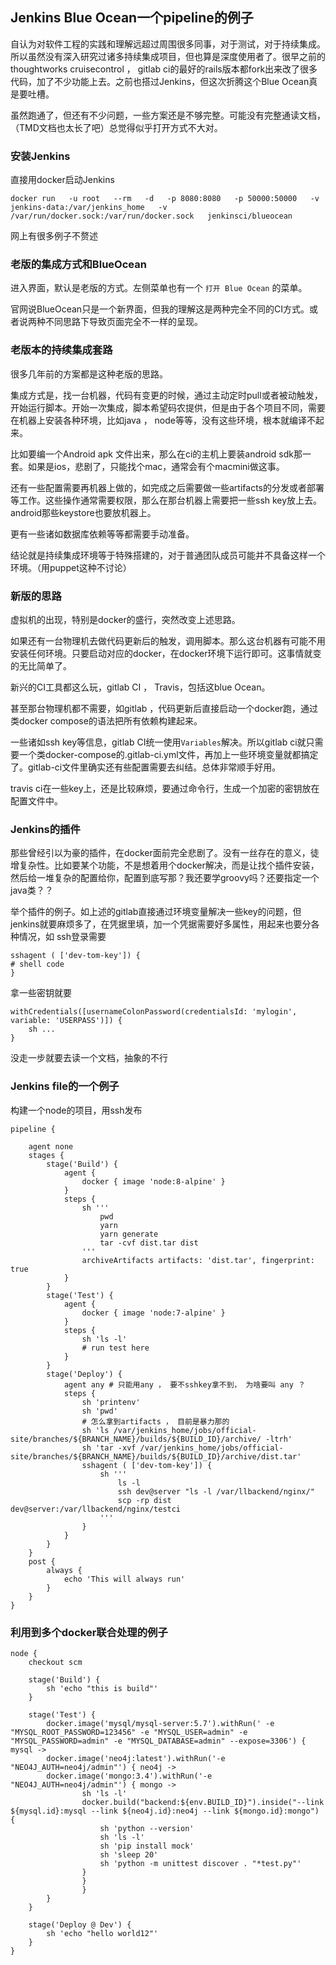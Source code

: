 ## Jenkins Blue Ocean一个pipeline的例子

自认为对软件工程的实践和理解远超过周围很多同事，对于测试，对于持续集成。所以虽然没有深入研究过诸多持续集成项目，但也算是深度使用者了。很早之前的thoughtworks cruisecontrol ， gitlab ci的最好的rails版本都fork出来改了很多代码，加了不少功能上去。之前也搭过Jenkins，但这次折腾这个Blue Ocean真是要吐槽。

虽然跑通了，但还有不少问题，一些方案还是不够完整。可能没有完整通读文档，（TMD文档也太长了吧）总觉得似乎打开方式不大对。

### 安装Jenkins

直接用docker启动Jenkins

`docker run   -u root   --rm   -d   -p 8080:8080   -p 50000:50000   -v jenkins-data:/var/jenkins_home   -v /var/run/docker.sock:/var/run/docker.sock   jenkinsci/blueocean`

网上有很多例子不赘述

### 老版的集成方式和BlueOcean

进入界面，默认是老版的方式。左侧菜单也有一个 `打开 Blue Ocean` 的菜单。

官网说BlueOcean只是一个新界面，但我的理解这是两种完全不同的CI方式。或者说两种不同思路下导致页面完全不一样的呈现。

### 老版本的持续集成套路

很多几年前的方案都是这种老版的思路。

集成方式是，找一台机器，代码有变更的时候，通过主动定时pull或者被动触发，开始运行脚本。开始一次集成，脚本希望码农提供，但是由于各个项目不同，需要在机器上安装各种环境，比如java ， node等等，没有这些环境，根本就编译不起来。

比如要编一个Android apk 文件出来，那么在ci的主机上要装android sdk那一套。如果是ios，悲剧了，只能找个mac，通常会有个macmini做这事。

还有一些配置需要再机器上做的，如完成之后需要做一些artifacts的分发或者部署等工作。这些操作通常需要权限，那么在那台机器上需要把一些ssh key放上去。android那些keystore也要放机器上。

更有一些诸如数据库依赖等等都需要手动准备。

结论就是持续集成环境等于特殊搭建的，对于普通团队成员可能并不具备这样一个环境。（用puppet这种不讨论）

### 新版的思路

虚拟机的出现，特别是docker的盛行，突然改变上述思路。

如果还有一台物理机去做代码更新后的触发，调用脚本。那么这台机器有可能不用安装任何环境。只要启动对应的docker，在docker环境下运行即可。这事情就变的无比简单了。

新兴的CI工具都这么玩，gitlab CI ， Travis，包括这blue Ocean。

甚至那台物理机都不需要，如gitlab ，代码更新后直接启动一个docker跑，通过类docker compose的语法把所有依赖构建起来。

一些诸如ssh key等信息，gitlab CI统一使用`Variables`解决。所以gitlab ci就只需要一个类docker-compose的.gitlab-ci.yml文件，再加上一些环境变量就都搞定了。gitlab-ci文件里确实还有些配置需要去纠结。总体非常顺手好用。

travis ci在一些key上，还是比较麻烦，要通过命令行，生成一个加密的密钥放在配置文件中。

### Jenkins的插件

那些曾经引以为豪的插件，在docker面前完全悲剧了。没有一丝存在的意义，徒增复杂性。比如要某个功能，不是想着用个docker解决，而是让找个插件安装，然后给一堆复杂的配置给你，配置到底写那？我还要学groovy吗？还要指定一个java类？？

举个插件的例子。如上述的gitlab直接通过环境变量解决一些key的问题，但jenkins就要麻烦多了，在凭据里填，加一个凭据需要好多属性，用起来也要分各种情况，如
ssh登录需要

```
sshagent ( ['dev-tom-key']) {
# shell code 
}
```

拿一些密钥就要

```
withCredentials([usernameColonPassword(credentialsId: 'mylogin', variable: 'USERPASS')]) {
    sh ...
}
```

没走一步就要去读一个文档，抽象的不行


### Jenkins file的一个例子

构建一个node的项目，用ssh发布

```
pipeline {

    agent none
    stages {
        stage('Build') {
            agent { 
                docker { image 'node:8-alpine' }
            }
            steps {
                sh '''
                    pwd
                    yarn 
                    yarn generate
                    tar -cvf dist.tar dist
                '''
                archiveArtifacts artifacts: 'dist.tar', fingerprint: true
            }
        }
        stage('Test') {
            agent { 
                docker { image 'node:7-alpine' }
            }
            steps {
                sh 'ls -l'
                # run test here
            }
        }
        stage('Deploy') {
            agent any # 只能用any ， 要不sshkey拿不到， 为啥要叫 any ？
            steps {
                sh 'printenv'
                sh 'pwd'
                # 怎么拿到artifacts ， 目前是暴力那的
                sh 'ls /var/jenkins_home/jobs/official-site/branches/${BRANCH_NAME}/builds/${BUILD_ID}/archive/ -ltrh'
                sh 'tar -xvf /var/jenkins_home/jobs/official-site/branches/${BRANCH_NAME}/builds/${BUILD_ID}/archive/dist.tar'
                sshagent ( ['dev-tom-key']) {
                    sh '''
                        ls -l
                        ssh dev@server "ls -l /var/llbackend/nginx/"
                        scp -rp dist dev@server:/var/llbackend/nginx/testci
                    '''
                }
            }
        }
    }
    post {
        always {
            echo 'This will always run'
        }
    }
}
```

### 利用到多个docker联合处理的例子

```
node {
    checkout scm

    stage('Build') {
        sh 'echo "this is build"'
    }

    stage('Test') {
        docker.image('mysql/mysql-server:5.7').withRun(' -e "MYSQL_ROOT_PASSWORD=123456" -e "MYSQL_USER=admin" -e "MYSQL_PASSWORD=admin" -e "MYSQL_DATABASE=admin" --expose=3306') { mysql ->
        docker.image('neo4j:latest').withRun('-e "NEO4J_AUTH=neo4j/admin"') { neo4j ->
        docker.image('mongo:3.4').withRun('-e "NEO4J_AUTH=neo4j/admin"') { mongo ->
                sh 'ls -l'
                docker.build("backend:${env.BUILD_ID}").inside("--link ${mysql.id}:mysql --link ${neo4j.id}:neo4j --link ${mongo.id}:mongo") {
                    sh 'python --version'
                    sh 'ls -l'
                    sh 'pip install mock'
                    sh 'sleep 20'
                    sh 'python -m unittest discover . "*test.py"'
                }
                }
                }
        }
    }

    stage('Deploy @ Dev') {
        sh 'echo "hello world12"'
    }
}

```
